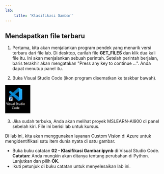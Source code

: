 ```yaml
---
lab:
    title: 'Klasifikasi Gambar'
---
```


## Mendapatkan file terbaru 

1. Pertama, kita akan menjalankan program pendek yang menarik versi terbaru dari file lab. Di desktop, carilah file **GET_FILES** dan klik dua kali file itu. Ini akan menjalankan sebuah perintah. Setelah perintah berjalan, baris terakhir akan mengatakan "Press any key to continue ...". Anda dapat menutup panel itu.

2.  Buka Visual Studio Code (ikon program disematkan ke taskbar bawah). 

![Ikon Visual Studio Code](./images/vscode.jpg)

3. Jika sudah terbuka, Anda akan melihat proyek MSLEARN-AI900 di panel sebelah kiri. File ini berisi lab untuk kursus. 

Di lab ini, kita akan menggunakan layanan Custom Vision di Azure untuk mengidentifikasi satu item dunia nyata di satu gambar.

-  Buka buku catatan **02 - Klasifikasi Gambar.ipynb** di Visual Studio Code.
    **Catatan:** Anda mungkin akan ditanya tentang perubahan di Python. Lanjutkan dan pilih **OK**.
-  Ikuti petunjuk di buku catatan untuk menyelesaikan lab ini.
